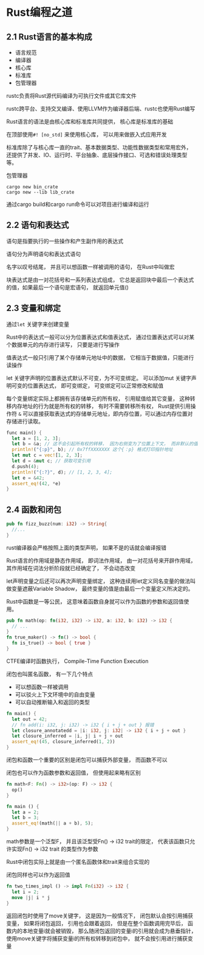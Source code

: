 # Rust编程之道

## 2.1 Rust语言的基本构成

* 语言规范
* 编译器
* 核心库
* 标准库
* 包管理器

rustc负责将Rust源代码编译为可执行文件或其它库文件

rustc跨平台、支持交叉编译、使用LLVM作为编译器后端、rustc也使用Rust编写



Rust语言的语法是由核心库和标准库共同提供， 核心库是标准库的基础

在顶部使用`#! [no_std]` 来使用核心库， 可以用来做嵌入式应用开发



标准库除了与核心库一直的trait、基本数据类型、功能性数据类型和常用宏外， 还提供了并发、IO、运行时、平台抽象、底层操作接口、可选和错误处理类型等。



包管理器

```shell
cargo new bin_crate
cargo new --lib lib_crate
```

通过cargo build和cargo run命令可以对项目进行编译和运行



## 2.2 语句和表达式

语句是指要执行的一些操作和产生副作用的表达式

语句分为声明语句和表达式语句

名字以叹号结尾， 并且可以想函数一样被调用的语句， 在Rust中叫做宏

块表达式是由一对花括号和一系列表达式组成， 它总是返回块中最后一个表达式的值，如果最后一个语句是宏语句， 就返回单元值()



## 2.3 变量和绑定

通过`let` 关键字来创建变量

Rust中的表达式一般可以分为位置表达式和值表达式， 通过位置表达式可以对某个数据单元的内存进行读写， 只要是进行写操作

值表达式一般只引用了某个存储单元地址中的数据， 它相当于数据值，只能进行读操作

let 关键字声明的位置表达式默认不可变，为不可变绑定。 可以添加mut 关键字声明可变的位置表达式， 即可变绑定， 可变绑定可以正常修改和赋值



每个变量绑定实际上都拥有该存储单元的所有权， 引用赋值给其它变量， 这种转移内存地址的行为就是所有权的转移， 有时不需要转移所有权， Rust提供引用操作符 `&` 可以直接获取表达式的存储单元地址，即内存位置，可以通过内存位置对存储进行读取。

```rust
func main() {
  let a = [1, 2, 3];
  let b = &a; // 这不会引起所有权的转移， 因为右侧变为了位置上下文， 而非默认的值上下文
  println!("{:p}", b); // 0x7ffXXXXXXX 这个{：p} 格式打印指针地址
  let mut c = vec![1, 2, 3];
  let d = &mut c; // 获取可变引用
  d.push(4);
  println!("{:?}", d); // [1, 2, 3, 4];
  let e = &42;
  assert_eq!(42, *e)
}
```



## 2.4 函数和闭包

```rust
pub fn fizz_buzz(num: i32) -> String{
  //...
}
```

rust编译器会严格按照上面的类型声明， 如果不是的话就会编译报错

Rust语言的作用域是静态作用域， 即词法作用域， 由一对花括号来开辟作用域， 其作用域在词法分析阶段就已经确定了， 不会动态改变

let声明变量之后还可以再次声明变量绑定， 这种连续用let定义同名变量的做法叫做变量遮蔽Variable Shadow， 最终变量的值是由最后一个变量定义所决定的。

Rust中函数是一等公民， 这意味着函数自身就可以作为函数的参数和返回值使用。

```rust
pub fn math(op: fn(i32, i32) -> i32, a: i32, b: i32) -> i32 {
  // ...
}
fn true_maker() -> fn() -> bool {
  fn is_true() -> bool { true }
}
```



CTFE编译时函数执行， Compile-Time Function Execution

闭包也叫匿名函数， 有一下几个特点

* 可以想函数一样被调用
* 可以驳火上下文环境中的自由变量
* 可以自动推断输入和返回的类型

```rust
fn main() {
  let out = 42;
  // fn add(i: i32, j: i32) -> i32 { i + j + out } 报错
  let closure_annotatedd = |i: i32, j: i32| -> i32 { i + j + out }
  let closure_inferred = |i, j| i + j + out
  assert_eq!(45, closure_inferred(1, 2))
}
```

闭包和函数一个重要的区别是闭包可以捕获外部变量， 而函数不可以

闭包也可以作为函数参数和返回值， 但使用起来略有区别

```rust
fn math<F: Fn() -> i32>(op: F) -> i32 {
  op()
}

fn main () {
  let a = 2;
  let b = 3;
  assert_eq!(math(|| a + b), 5);
}
```

math参数是一个泛型F， 并且该泛型受Fn() -> i32 trait的限定， 代表该函数只允许实现Fn() -> i32 trait 的类型作为参数

Rust中闭包实际上就是由一个匿名函数体和trait来组合实现的

闭包同样也可以作为返回值

```rust
fn two_times_impl () -> impl Fn(i32) -> i32 {
  let i = 2;
  move |j| i * j
}
```

返回闭包时使用了move关键字， 这是因为一般情况下， 闭包默认会按引用捕获变量， 如果将闭包返回， 引用也会跟着返回， 但是在整个函数调用完毕后， 函数内的本地变量i就会被销毁， 那么随闭包返回的变量i的引用就会成为悬垂指针， 使用move关键字将捕获变量i的所有权转移到闭包中， 就不会按引用进行捕获变量